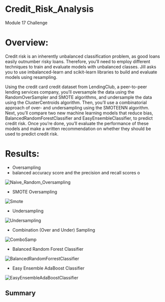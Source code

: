# Credit_Risk_Analysis
Module 17 Challenge

# Overview:
Credit risk is an inherently unbalanced classification problem, as good loans easily outnumber risky loans. Therefore, you’ll need to employ different techniques to train and evaluate models with unbalanced classes. Jill asks you to use imbalanced-learn and scikit-learn libraries to build and evaluate models using resampling.

Using the credit card credit dataset from LendingClub, a peer-to-peer lending services company, you’ll oversample the data using the RandomOverSampler and SMOTE algorithms, and undersample the data using the ClusterCentroids algorithm. Then, you’ll use a combinatorial approach of over- and undersampling using the SMOTEENN algorithm. Next, you’ll compare two new machine learning models that reduce bias, BalancedRandomForestClassifier and EasyEnsembleClassifier, to predict credit risk. Once you’re done, you’ll evaluate the performance of these models and make a written recommendation on whether they should be used to predict credit risk.

# Results: 

- Oversampling
- balanced accuracy score and the precision and recall scores o

![Naive_Random_Oversampling](https://user-images.githubusercontent.com/95321969/163877029-7ebfb9d4-ce1b-4cc1-8ef0-05635a9b4733.png)

- SMOTE Oversampling

![Smote](https://user-images.githubusercontent.com/95321969/163877394-cc47846d-d56e-4fb0-a244-80115d7eb50e.png)

- Undersampling

![Undersampling](https://user-images.githubusercontent.com/95321969/163877560-b7abb2cc-1a61-44fc-8f01-271181278d66.png)

- Combination (Over and Under) Sampling

![ComboSamp](https://user-images.githubusercontent.com/95321969/163877705-73fa1231-e930-46f5-bc56-715714873921.png)

- Balanced Random Forest Classifier

![BalancedRandomForrestClassifier](https://user-images.githubusercontent.com/95321969/163877858-d8740720-c114-4151-b648-014e373087c5.png)

- Easy Ensemble AdaBoost Classifier

![EasyEnsembleAdaBoostClassifier](https://user-images.githubusercontent.com/95321969/163877971-5aaa83dd-a1e7-4f7a-a5fd-e2ba131406ea.png)

## Summary
 
